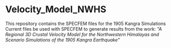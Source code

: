 # Velocity_Model_NWHS
This repository contains the SPECFEM files for the 1905 Kangra Simulations
Current files be used with SPECFEM to generate results from the work: _"A Regional 3D Crustal Velocity Model for the Northwestern Himalayas and Scenario Simulations of the 1905 Kangra Earthquake"_
